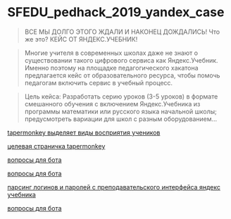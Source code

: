 # SFEDU_pedhack_2019_yandex_case

> ВСЕ МЫ ДОЛГО ЭТОГО ЖДАЛИ И НАКОНЕЦ ДОЖДАЛИСЬ! 
> Что же это? 
> КЕЙС ОТ ЯНДЕКС.УЧЕБНИК!

> Многие учителя в современных школах даже не знают о существовании такого цифрового сервиса как Яндекс.Учебник. Именно поэтому на площадке педагогического хакатона предлагается кейс от образовательного ресурса, чтобы помочь педагогам включить сервис в учебный процесс.

> Цель кейса: Разработать серию уроков (3-5 уроков) в формате смешанного обучения с включением 
> Яндекс.Учебника из программы математики или русского языка начальной школы; предусмотреть вариации для школ с разным оборудованием...

[tapermonkey выделяет виды восприятия учеников](tapermonkey.js)

[целевая страничка tapermonkey](https://education.yandex.ru/lab/classes/66354/courses/195952/journal/)

[вопросы для бота](bot_questions.txt)

[вопросы для бота](bot_questions.txt)

[парсинг логинов и паролей с преподавательского интерфейса яндекс учебника](parse_students_logins_and_pass)

[вопросы для бота](bot_questions.txt)

